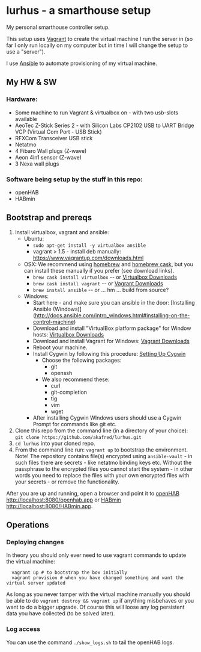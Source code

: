 lurhus - a smarthouse setup
==============================

My personal smarthouse controller setup.

This setup uses [Vagrant](http://www.vagrantup.com/) to create the virtual machine I run the server in (so far I only run locally on my computer but in time I will change the setup to use a "server"). 

I use [Ansible](http://docs.ansible.com/) to automate provisioning of my virtual machine.


## My HW & SW

### Hardware:
  * Some machine to run Vagrant & virtualbox on - with two usb-slots available
  * AeoTec Z-Stick Series 2 - with Silicon Labs CP2102 USB to UART Bridge VCP (Virtual Com Port - USB Stick)
  * RFXCom Transceiver USB stick 
  * Netatmo
  * 4 Fibaro Wall plugs (Z-wave)
  * Aeon 4in1 sensor (Z-wave)
  * 3 Nexa wall plugs

### Software being setup by the stuff in this repo:
  * openHAB
  * HABmin

## Bootstrap and prereqs

1. Install virtualbox, vagrant and ansible:
    - Ubuntu:
        * `sudo apt-get install -y virtualbox ansible`
        * vagrant > 1.5 - install deb manually: https://www.vagrantup.com/downloads.html
    - OSX: We recommend using [homebrew](http://brew.sh/) and [homebrew cask](http://caskroom.io/), but you can install these manually if you prefer (see download links).
        * `brew cask install virtualbox` -- or [Virtualbox Downloads](https://www.virtualbox.org/wiki/Downloads)
        * `brew cask install vagrant` -- or [Vagrant Downloads](https://www.vagrantup.com/downloads)
        * `brew install ansible` -- or ... hm ... build from source?
    - Windows:
        * Start here - and make sure you can ansible in the door: [Installing Ansible (Windows)] (http://docs.ansible.com/intro_windows.html#installing-on-the-control-machine)
        * Download and install "VirtualBox platform package" for Window hosts: [Virtualbox Downloads](https://www.virtualbox.org/wiki/Downloads)
        * Download and install Vagrant for Windows: [Vagrant Downloads](https://www.vagrantup.com/downloads)
        * Reboot your machine.
        * Install Cygwin by following this procedure: [Setting Up Cygwin](https://cygwin.com/install.html)
          - Choose the following packages:
            * git
            * openssh
          - We also recommend these:
            * curl
            * git-completion
            * tig
            * vim
            * wget
        * After installing Cygwin WIndows users should use a Cygwin Prompt for commands like git etc.
2. Clone this repo from the command line (in a directory of your choice):
   ```git clone https://github.com/akafred/lurhus.git```
3. `cd lurhus` into your cloned repo.
4. From the command line run: `vagrant up` to bootstrap the environment. Note! The repository contains file(s) encrypted using `ansible-vault` - in such files there are secrets - like netatmo binding keys etc. Without the passphrase to the encrypted files you cannot start the system - in other words you need to replace the files with your own encrypted files with your secrets - or remove the functionality.

After you are up and running, open a browser and point it to [openHAB http://localhost:8080/openhab.app](http://localhost:8080/openhab.app) or [HABmin http://localhost:8080/HABmin.app](http://localhost:8080/HABmin.app).


## Operations

### Deploying changes

In theory you should only ever need to use vagrant commands to update the virtual machine:

```
  vagrant up # to bootstrap the box initially
  vagrant provision # when you have changed something and want the virtual server updated
```

As long as you never tamper with the virtual machine manually you should be able to do `vagrant destroy && vagrant up` if anything misbehaves or you want to do a bigger upgrade. Of course this will loose any log persistent data you have collected (to be solved later).

### Log access

You can use the command `./show_logs.sh` to tail the openHAB logs.

